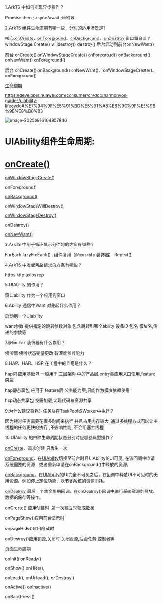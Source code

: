 1.ArkTS 中如何实现异步操作？

Promise.then ; async/await ;延时器

2.ArkTS 组件生命周期有哪一些，分别的适用场景是?  

核心:[onCreate](https://developer.huawei.com/consumer/cn/doc/harmonyos-references/js-apis-app-ability-uiability#oncreate)、[onForeground](https://developer.huawei.com/consumer/cn/doc/harmonyos-references/js-apis-app-ability-uiability#onforeground)、[onBackground](https://developer.huawei.com/consumer/cn/doc/harmonyos-references/js-apis-app-ability-uiability#onbackground)、[onDestroy](https://developer.huawei.com/consumer/cn/doc/harmonyos-references/js-apis-app-ability-uiability#ondestroy)  窗口舞台三个windowStage  Create() willdestroy()  destroy()   后台启动到前台onNewWant()

前台 onCreate() onWindowStageCreate() onForegroud()  onBackground() onNewWant()  onForeground()

后台 onCreate() onBackground() onNewWant()、onWindowStageCreate()、onForeground()

[生命周期](https://developer.huawei.com/consumer/cn/doc/harmonyos-guides/uiability-lifecycle#%E7%94%9F%E5%91%BD%E5%91%A8%E6%9C%9F%E5%9B%9E%E8%B0%83)

https://developer.huawei.com/consumer/cn/doc/harmonyos-guides/uiability-lifecycle#%E7%94%9F%E5%91%BD%E5%91%A8%E6%9C%9F%E5%9B%9E%E8%B0%83

![image-20250916104907846](C:\Users\EDY\AppData\Roaming\Typora\typora-user-images\image-20250916104907846.png)

# UIAbility组件生命周期:

# [onCreate()](https://developer.huawei.com/consumer/cn/doc/harmonyos-guides/uiability-lifecycle#oncreate)

[onWindowStageCreate()](https://developer.huawei.com/consumer/cn/doc/harmonyos-guides/uiability-lifecycle#onwindowstagecreate)

[onForeground()](https://developer.huawei.com/consumer/cn/doc/harmonyos-guides/uiability-lifecycle#onforeground)

[onBackground()](https://developer.huawei.com/consumer/cn/doc/harmonyos-guides/uiability-lifecycle#onbackground)

[onWindowStageWillDestroy()](https://developer.huawei.com/consumer/cn/doc/harmonyos-guides/uiability-lifecycle#onwindowstagewilldestroy)

[onWindowStageDestroy()](https://developer.huawei.com/consumer/cn/doc/harmonyos-guides/uiability-lifecycle#onwindowstagedestroy)

[onDestroy()](https://developer.huawei.com/consumer/cn/doc/harmonyos-guides/uiability-lifecycle#ondestroy)

[onNewWant()](https://developer.huawei.com/consumer/cn/doc/harmonyos-guides/uiability-lifecycle#onnewwant)

3.ArkTS 中用于循环显示组件的的方案有哪些？

ForEach  lazyForEach()   . 组件复用（`@Reusable` 装饰器）  Repeat()

4.ArkTS 中发起网路请求的方案有哪些？

https http axios  rcp 

5.UIAbility 的作用？

窗口ability 作为一个应用的窗口

6.Ability 通信中Want 对象起什么作用？

启动另一个UIability

want参数 提供指定的跳转参数对象 包含跳转到哪个ability 设备ID 包名 模块名,传递的参数等

7.`@Monitor` 装饰器有什么作用？

侦听器 侦听状态变量更改  有深度监听能力 

8.HAP、HAR、HSP 在工程中的作用是什么？

hap包 应用基础包  一般用于 三层架构 中的产品层,entry类应用入口使用,feature类型 

hap静态享包 应用于 feature层 公共能力层,只能作为模块依赖使用

hsp动态共享包  按需加载,实现代码和资源共享

9.为什么建议将耗时任务放在TaskPool或Worker中执行？

因为耗时任务需要花很多时间来执行 并且占用内存较大 ,通过多线程方式可以让主线程的任务更快的执行 ,不影响性能 ,不会阻塞主线程

10.UIAbility 的四种生命周期状态分别对应哪些典型操作？

[onCreate](https://developer.huawei.com/consumer/cn/doc/harmonyos-references/js-apis-app-ability-uiability#oncreate)、首次创建 只发生一次

[onForeground](https://developer.huawei.com/consumer/cn/doc/harmonyos-references/js-apis-app-ability-uiability#onforeground)、在[UIAbility](https://developer.huawei.com/consumer/cn/doc/harmonyos-references/js-apis-app-ability-uiability)切换至前台时且UIAbility的UI可见, 在该回调中申请系统需要的资源，或者重新申请在onBackground()中释放的资源。

[onBackground](https://developer.huawei.com/consumer/cn/doc/harmonyos-references/js-apis-app-ability-uiability#onbackground)、在[UIAbility](https://developer.huawei.com/consumer/cn/doc/harmonyos-references/js-apis-app-ability-uiability)的UI完全不可见之后，在回调中释放UI不可见时的无用资源，例如停止定位功能，以节省系统的资源消耗。

[onDestroy](https://developer.huawei.com/consumer/cn/doc/harmonyos-references/js-apis-app-ability-uiability#ondestroy) 最后一个生命周期回调，在onDestroy()回调中进行系统资源的释放、数据的保存等操作。



onCreate()  应用创建时 ,第一次建立时获取数据

onPageShow()应用前台显示时

onpageHide()应用隐藏时

onDestroy()应用销毁,关闭时  关闭资源,后台任务 控制器等



页面生命周期

onInit()  onReady() 

onShow() onHide(), 

onLoad(), onUnload(), onDestroy()  

onActive() onInactive() 

onBackPress()

 